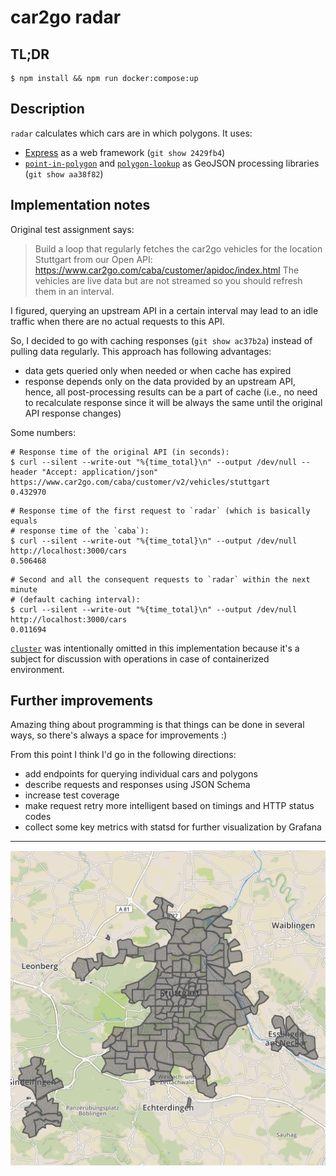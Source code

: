car2go radar
============

TL;DR
-----

```
$ npm install && npm run docker:compose:up
```

Description
-----------

`radar` calculates which cars are in which polygons. It uses:
- [Express](https://expressjs.com) as a web framework (`git show 2429fb4`)
- [`point-in-polygon`](https://www.npmjs.com/package/point-in-polygon) and [`polygon-lookup`](https://www.npmjs.com/package/polygon-lookup) as GeoJSON processing libraries (`git show aa38f82`)

Implementation notes
--------------------

Original test assignment says:

> Build a loop that regularly fetches the car2go vehicles for the location Stuttgart from our Open API:
> https://www.car2go.com/caba/customer/apidoc/index.html
> The vehicles are live data but are not streamed so you should refresh them in an interval.

I figured, querying an upstream API in a certain interval may lead to an idle traffic when there are no actual requests to this API.

So, I decided to go with caching responses (`git show ac37b2a`) instead of pulling data regularly. This approach has following advantages:
- data gets queried only when needed or when cache has expired
- response depends only on the data provided by an upstream API, hence, all post-processing results can be a part of cache (i.e., no need to recalculate response since it will be always the same until the original API response changes)

Some numbers:

```
# Response time of the original API (in seconds):
$ curl --silent --write-out "%{time_total}\n" --output /dev/null --header "Accept: application/json" https://www.car2go.com/caba/customer/v2/vehicles/stuttgart
0.432970
```

```
# Response time of the first request to `radar` (which is basically equals
# response time of the `caba`):
$ curl --silent --write-out "%{time_total}\n" --output /dev/null http://localhost:3000/cars
0.506468
```

```
# Second and all the consequent requests to `radar` within the next minute
# (default caching interval):
$ curl --silent --write-out "%{time_total}\n" --output /dev/null http://localhost:3000/cars
0.011694
```

[`cluster`](https://nodejs.org/api/cluster.html) was intentionally omitted in this implementation because it's a subject for discussion with operations in case of containerized environment.

Further improvements
--------------------

Amazing thing about programming is that things can be done in several ways, so there's always a space for improvements :)

From this point I think I'd go in the following directions:
- add endpoints for querying individual cars and polygons
- describe requests and responses using JSON Schema
- increase test coverage
- make request retry more intelligent based on timings and HTTP status codes
- collect some key metrics with statsd for further visualization by Grafana

---

![Stuttgart](polygons.png)
